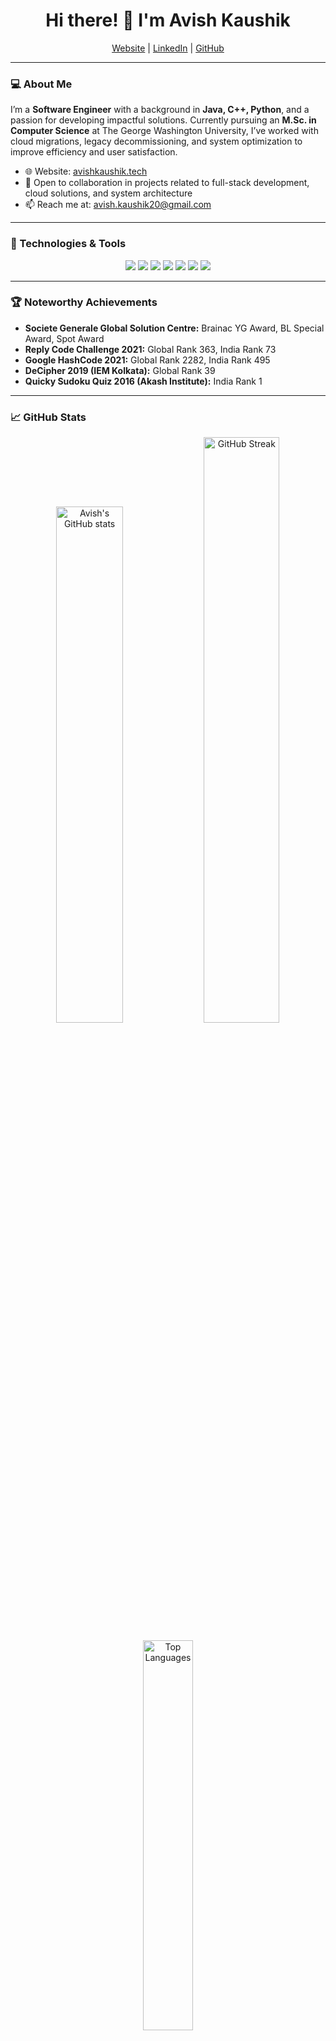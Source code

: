 <h1 align="center">Hi there! 👋 I'm Avish Kaushik</h1>
<p align="center">
  <a href="https://avishkaushik.tech">Website</a> |
  <a href="https://www.linkedin.com/in/avish-kaushik-358757197/">LinkedIn</a> |
  <a href="https://github.com/AvishKaushik">GitHub</a>
</p>

---

### 💻 About Me

I’m a **Software Engineer** with a background in **Java, C++, Python**, and a passion for developing impactful solutions. Currently pursuing an **M.Sc. in Computer Science** at The George Washington University, I’ve worked with cloud migrations, legacy decommissioning, and system optimization to improve efficiency and user satisfaction.

- 🌐 Website: [avishkaushik.tech](https://avishkaushik.tech)
- 💼 Open to collaboration in projects related to full-stack development, cloud solutions, and system architecture
- 📫 Reach me at: avish.kaushik20@gmail.com

---

### 🔧 Technologies & Tools
<p align="center">
  <img src="https://img.shields.io/badge/Code-Java-informational?style=flat&logo=java&logoColor=white&color=007396"/>
  <img src="https://img.shields.io/badge/Code-C++-informational?style=flat&logo=c%2B%2B&logoColor=white&color=00599C"/>
  <img src="https://img.shields.io/badge/Code-Python-informational?style=flat&logo=python&logoColor=white&color=3776AB"/>
  <img src="https://img.shields.io/badge/Frontend-React-informational?style=flat&logo=react&logoColor=white&color=61DAFB"/>
  <img src="https://img.shields.io/badge/Backend-Spring_Boot-informational?style=flat&logo=spring&logoColor=white&color=6DB33F"/>
  <img src="https://img.shields.io/badge/DevOps-Kubernetes-informational?style=flat&logo=kubernetes&logoColor=white&color=326CE5"/>
  <img src="https://img.shields.io/badge/Cloud-Azure-informational?style=flat&logo=microsoft-azure&logoColor=white&color=0078D4"/>
</p>

---

### 🏆 Noteworthy Achievements
- **Societe Generale Global Solution Centre:** Brainac YG Award, BL Special Award, Spot Award  
- **Reply Code Challenge 2021:** Global Rank 363, India Rank 73  
- **Google HashCode 2021:** Global Rank 2282, India Rank 495  
- **DeCipher 2019 (IEM Kolkata):** Global Rank 39  
- **Quicky Sudoku Quiz 2016 (Akash Institute):** India Rank 1  

---

### 📈 GitHub Stats
<p align="center">
  <img src="https://github-readme-stats.vercel.app/api?username=AvishKaushik&show_icons=true&theme=radical" alt="Avish's GitHub stats" width="46%"/>
  <img src="https://github-readme-streak-stats.herokuapp.com/?user=AvishKaushik&theme=radical" width="49%" alt="GitHub Streak" />
</p>

<p align="center">
  <img src="https://github-readme-stats.vercel.app/api/top-langs/?username=AvishKaushik&layout=compact&theme=radical" width="40%" alt="Top Languages" />
</p>

---

### 🧩 Projects & Contributions
- **[Electronic Document Management System]:** Led the migration of 2M records to Azure cloud storage, reducing errors by 40%.
- **[Art Quest]:** Gamified learning project using ReactJS and NodeJS, boosting student engagement by 30%.
- **[Teacher's Toolkit]:** A Python application using PostgreSQL to help teachers manage schedules and tasks.

---

### 📫 Let's Connect!
If you share a passion for full-stack development, cloud solutions, or you’re just a tech enthusiast, let’s connect! Reach out to me on [LinkedIn](https://www.linkedin.com/in/avish-kaushik-358757197/) or check out my [website](https://avishkaushik.tech) for more.

![Thanks for Visiting!](https://media.giphy.com/media/hvRJCLFzcasrR4ia7z/giphy.gif)
